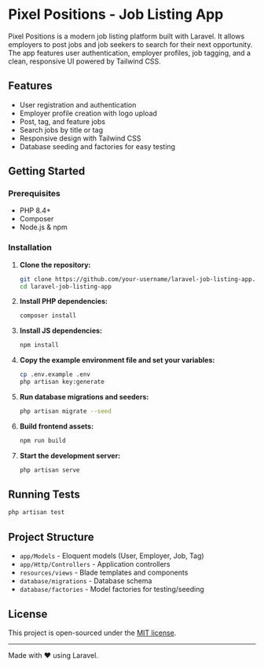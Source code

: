 # Pixel Positions - Job Listing App

Pixel Positions is a modern job listing platform built with Laravel. It allows employers to post jobs and job seekers to search for their next opportunity. The app features user authentication, employer profiles, job tagging, and a clean, responsive UI powered by Tailwind CSS.

## Features

- User registration and authentication
- Employer profile creation with logo upload
- Post, tag, and feature jobs
- Search jobs by title or tag
- Responsive design with Tailwind CSS
- Database seeding and factories for easy testing

## Getting Started

### Prerequisites

- PHP 8.4+
- Composer
- Node.js & npm

### Installation

1. **Clone the repository:**
   ```sh
   git clone https://github.com/your-username/laravel-job-listing-app.git
   cd laravel-job-listing-app
   ```

2. **Install PHP dependencies:**
   ```sh
   composer install
   ```

3. **Install JS dependencies:**
   ```sh
   npm install
   ```

4. **Copy the example environment file and set your variables:**
   ```sh
   cp .env.example .env
   php artisan key:generate
   ```

5. **Run database migrations and seeders:**
   ```sh
   php artisan migrate --seed
   ```

6. **Build frontend assets:**
   ```sh
   npm run build
   ```

7. **Start the development server:**
   ```sh
   php artisan serve
   ```

## Running Tests

```sh
php artisan test
```

## Project Structure

- `app/Models` - Eloquent models (User, Employer, Job, Tag)
- `app/Http/Controllers` - Application controllers
- `resources/views` - Blade templates and components
- `database/migrations` - Database schema
- `database/factories` - Model factories for testing/seeding

## License

This project is open-sourced under the [MIT license](LICENSE).

---

Made with ❤️ using Laravel.
